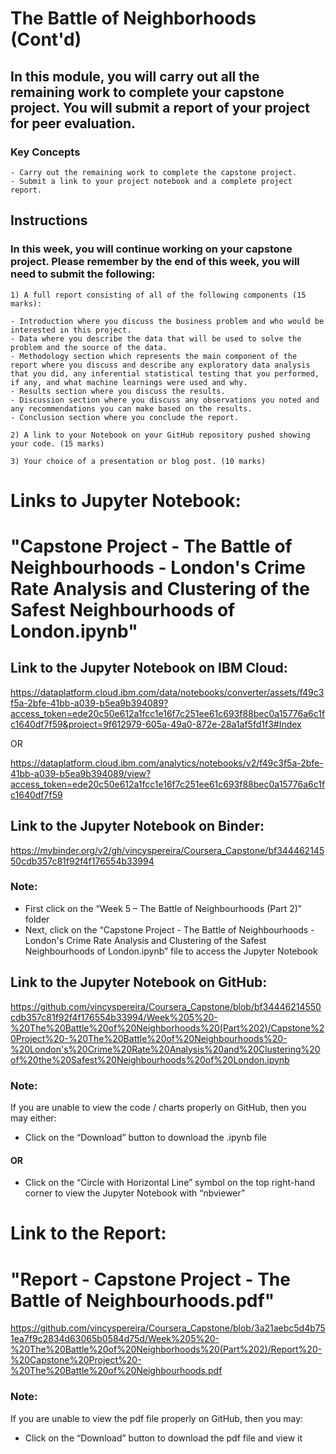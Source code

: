 # The Battle of Neighborhoods (Cont'd)

## In this module, you will carry out all the remaining work to complete your capstone project. You will submit a report of your project for peer evaluation.
### Key Concepts

    - Carry out the remaining work to complete the capstone project.
    - Submit a link to your project notebook and a complete project report.

## Instructions

### In this week, you will continue working on your capstone project. Please remember by the end of this week, you will need to submit the following:

    1) A full report consisting of all of the following components (15 marks):

    - Introduction where you discuss the business problem and who would be interested in this project.
    - Data where you describe the data that will be used to solve the problem and the source of the data.
    - Methodology section which represents the main component of the report where you discuss and describe any exploratory data analysis that you did, any inferential statistical testing that you performed, if any, and what machine learnings were used and why.
    - Results section where you discuss the results.
    - Discussion section where you discuss any observations you noted and any recommendations you can make based on the results.
    - Conclusion section where you conclude the report.

    2) A link to your Notebook on your GitHub repository pushed showing your code. (15 marks)

    3) Your choice of a presentation or blog post. (10 marks)


# Links to Jupyter Notebook:
# "Capstone Project - The Battle of Neighbourhoods - London's Crime Rate Analysis and Clustering of the Safest Neighbourhoods of London.ipynb"

## Link to the Jupyter Notebook on IBM Cloud:
https://dataplatform.cloud.ibm.com/data/notebooks/converter/assets/f49c3f5a-2bfe-41bb-a039-b5ea9b394089?access_token=ede20c50e612a1fcc1e16f7c251ee61c693f88bec0a15776a6c1fc1640df7f59&project=9f612979-605a-49a0-872e-28a1af5fd1f3#Index

OR

https://dataplatform.cloud.ibm.com/analytics/notebooks/v2/f49c3f5a-2bfe-41bb-a039-b5ea9b394089/view?access_token=ede20c50e612a1fcc1e16f7c251ee61c693f88bec0a15776a6c1fc1640df7f59


## Link to the Jupyter Notebook on Binder:
https://mybinder.org/v2/gh/vincyspereira/Coursera_Capstone/bf34446214550cdb357c81f92f4f176554b33994

### Note:
 - First click on the “Week 5 – The Battle of Neighbourhoods (Part 2)” folder
 - Next, click on the “Capstone Project - The Battle of Neighbourhoods - London's Crime Rate Analysis and Clustering of the Safest Neighbourhoods of London.ipynb” file to access the Jupyter Notebook


## Link to the Jupyter Notebook on GitHub: 
https://github.com/vincyspereira/Coursera_Capstone/blob/bf34446214550cdb357c81f92f4f176554b33994/Week%205%20-%20The%20Battle%20of%20Neighborhoods%20(Part%202)/Capstone%20Project%20-%20The%20Battle%20of%20Neighbourhoods%20-%20London's%20Crime%20Rate%20Analysis%20and%20Clustering%20of%20the%20Safest%20Neighbourhoods%20of%20London.ipynb

### Note:
If you are unable to view the code / charts properly on GitHub, then you may either:
 - Click on the “Download” button to download the .ipynb file
 #### OR
 - Click on the “Circle with Horizontal Line” symbol on the top right-hand corner to view the Jupyter Notebook with “nbviewer”


# Link to the Report:
# "Report - Capstone Project - The Battle of Neighbourhoods.pdf"
https://github.com/vincyspereira/Coursera_Capstone/blob/3a21aebc5d4b751ea7f9c2834d63065b0584d75d/Week%205%20-%20The%20Battle%20of%20Neighborhoods%20(Part%202)/Report%20-%20Capstone%20Project%20-%20The%20Battle%20of%20Neighbourhoods.pdf

### Note:
If you are unable to view the pdf file properly on GitHub, then you may:
 - Click on the “Download” button to download the pdf file and view it
